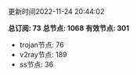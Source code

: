 更新时间2022-11-24 20:44:02

**总订阅: 73**
**总节点: 1068**
**有效节点: 301**
- trojan节点: 76
- v2ray节点: 189
- ss节点: 36
